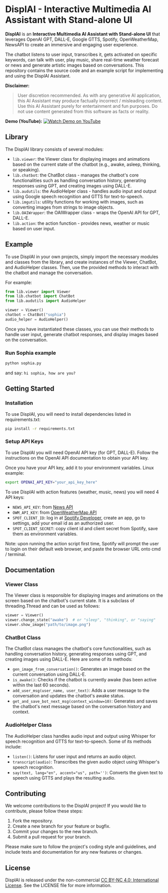 # DisplAI - Interactive Multimedia AI Assistant with Stand-alone UI

**DisplAI** is an **Interactive Multimedia AI Assistant with Stand-alone UI** that leverages OpenAI GPT, DALL-E, Google GTTS, Spotify, OpenWeatherMap, NewsAPI to create an immersive and engaging user experience. 

The chatbot listens to user input, transcribes it, gets activated on specific keywords, can talk with user, play music, share real-time weather forecast or news and generate artistic images based on conversations. 
This repository contains the source code and an example script for implementing and using the DisplAI Assistant.

**Disclaimer:**
> User discretion recommended. As with any generative AI application, this AI Assistant may produce factually incorrect / misleading content. 
> Use this AI Assistant purely for entertainment and fun purposes. 
> Do not use content generated from this software as facts or reality.

**Demo (YouTube):** 
[![Watch Demo on YouTube](https://img.youtube.com/vi/4PobWQxplZ8/maxresdefault.jpg)](https://youtu.be/4PobWQxplZ8?t=24)


## Library

The DisplAI library consists of several modules:

- `lib.viewer`: the Viewer class for displaying images and animations based on the current state of the chatbot (e.g., awake, asleep, thinking, or speaking).
- `lib.chatbot`: the ChatBot class - manages the chatbot's core functionalities such as handling conversation history, generating responses using GPT, and creating images using DALL-E.
- `lib.audutils`: the AudioHelper class - handles audio input and output using Google speech recognition and GTTS for text-to-speech.
- `lib.imgutils`: utility functions for working with images, such as converting images from strings to image objects.
- `lib.OAIWrapper`: the OAIWrapper class - wraps the OpenAI API for GPT, DALL-E.
- `lib.action`: the action function - provides news, weather or music based on user input.

## Example

To use DisplAI in your own projects, simply import the necessary modules and classes from the library, and create instances of the Viewer, ChatBot, and AudioHelper classes. Then, use the provided methods to interact with the chatbot and manage the conversation.

For example:

```python
from lib.viewer import Viewer
from lib.chatbot import ChatBot
from lib.audutils import AudioHelper

viewer = Viewer()
chatbot = ChatBot("sophia")
audio_helper = AudioHelper()
```

Once you have instantiated these classes, you can use their methods to handle user input, generate chatbot responses, and display images based on the conversation.

### Run Sophia example

```bash
python sophia.py
```

and say: `hi sophia, how are you?`

## Getting Started
### Installation

To use DisplAI, you will need to install dependencies listed in requirements.txt:
```bash
pip install -r requirements.txt
```

### Setup API Keys

To use DisplAI you will need OpenAI API key (for GPT, DALL-E). Follow the instructions on the OpenAI API documentation to obtain your API key.

Once you have your API key, add it to your environment variables. Linux example:

```bash
export OPENAI_API_KEY="your_api_key_here"
```

To use DisplAI with action features (weather, music, news) you will need 4 API keys:
- `NEWS_API_KEY`: from [News API](https://newsapi.org)
- `OWM_API_KEY`: from [OpenWeatherMap API](https://api.openweathermap.org)
- `SPOT_CLIENT_ID`: log in at [Spotify Developer](https://developer.spotify.com/), create an app, go to settings, add your email id as an authorized user.
- `SPOT_CLIENT_SECRET`: copy client id and client secret from Spotify, save them as environment variables.

Note: upon running the action script first time, Spotify will prompt the user to login on their default web browser, and paste the browser URL onto cmd / terminal.

## Documentation
### Viewer Class

The Viewer class is responsible for displaying images and animations on the screen based on the chatbot's current state. It is a subclass of threading.Thread and can be used as follows:

```python
viewer = Viewer()
viewer.change_state("awake")  # or "sleep", "thinking", or "saying"
viewer.show_image("path/to/image.png")
```

### ChatBot Class

The ChatBot class manages the chatbot's core functionalities, such as handling conversation history, generating responses using GPT, and creating images using DALL-E. Here are some of its methods:

- `gen_image_from_conversation()`: Generates an image based on the current conversation using DALL-E.
- `is_awake()`: Checks if the chatbot is currently awake (has been active within the last 60 seconds).
- `add_user_msg(user_name, user_text)`: Adds a user message to the conversation and updates the chatbot's awake status.
- `get_and_save_bot_next_msg(context_window=10)`: Generates and saves the chatbot's next message based on the conversation history and context.

### AudioHelper Class

The AudioHelper class handles audio input and output using Whisper for speech recognition and GTTS for text-to-speech. Some of its methods include:

- `listen()`: Listens for user input and returns an audio object.
- `transcript(audio)`: Transcribes the given audio object using Whisper's speech recognition.
- `say(text, lang="en", accent="us", path='')`: Converts the given text to speech using GTTS and plays the resulting audio.

## Contributing

We welcome contributions to the DisplAI project! If you would like to contribute, please follow these steps:

1. Fork the repository.
2. Create a new branch for your feature or bugfix.
3. Commit your changes to the new branch.
4. Submit a pull request for your branch.

Please make sure to follow the project's coding style and guidelines, and include tests and documentation for any new features or changes.

## License

DisplAI is released under the non-commercial [CC BY-NC 4.0: International License](https://creativecommons.org/licenses/by-nc/4.0/). See the LICENSE file for more information.

